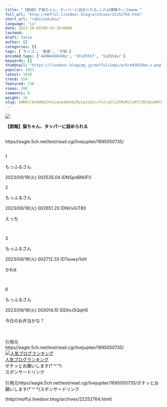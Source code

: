 ```yaml
---
title: "【動画】子猫ちゃん、タッパーに詰められる…これは爆睡ネッコwwww "
full_url: "http://mofful.livedoor.blog/archives/22252764.html"
short_url: "rabitsokuhou"
language: "ja"
date: 2023-10-05T09:45:10+0900
lastmod: 
draft: false
author: []
categories: []
tags: ['ネッコ', '動画', '子猫']
encoded_tags: ['44ON44OD44Kz', '5YuV55S7', '5a2Q54yr']
keywords: []
thumbnail: "https://livedoor.blogimg.jp/mofful/imgs/e/9/e93629b4-s.png"
popular: 1023
latest: 1020
trend: 554
featured: 738
views: 398
comments: 8
weight: 16
slug: aHR0cC8vbW9mZnVsLmxpdmVkb29yLmJsb2cvYXJjaGl2ZXMvMjIyNTI3NjQuaHRtbA==
---
```


![](https://livedoor.blogimg.jp/mofful/imgs/e/9/e93629b4-s.png)

<div><p><b><p>【朗報】猫ちゃん、タッパーに詰められる</p></b><br> https//eagle.5ch.net/test/read.cgi/livejupiter/1695050735/</p><p class='t_h'><br>1 <p>もっふるさん</p> <p> 2023/09/19(火) 002535.04 IDNSpnBN0F0</p></p><p class='t_h'>2 <p>もっふるさん</p> <p> 2023/09/19(火) 002651.20 IDNl/vGiT80</p></p> <p class='t_b'> えっち </p><br> <p class='t_h'>3 <p>もっふるさん</p> <p> 2023/09/19(火) 002712.33 IDTsuwyi1oH</p></p> <p class='t_b'> かわë </p><br> <p class='t_h'>6 <p>もっふるさん</p> <p> 2023/09/19(火) 003014.10 IDDhrJ5QqH0</p></p> <p class='t_b'> 今日のお弁当かな？ </p><br> <br>引用元<br>https//eagle.5ch.net/test/read.cgi/livejupiter/1695050735/<br><a href='//blog.with2.net/link/?2036932'><img title='人気ブログランキング' src='https//blog.with2.net/img/banner/banner_21.gif'></a><br><a href='//blog.with2.net/link/?2036932'>人気ブログランキング</a><br>ポチッとお願いします(*´꒳`*)<br>スポンサードリンク<br><img alt='' src='https//www11.a8.net/0.gif?a8mat=3BDUGQ+4RHMA+2HOM+BS629' height='1' width='1' border='0'> <p>引用元https//eagle.5ch.net/test/read.cgi/livejupiter/1695050735/ポチッとお願いします(*´꒳`*)スポンサードリンク</p></div>

(http//mofful.livedoor.blog/archives/22252764.html)
